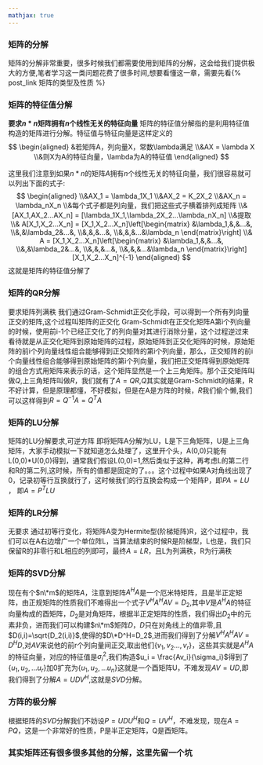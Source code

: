 ```yaml
---
mathjax: true
---
```


### 矩阵的分解
矩阵的分解非常重要，很多时候我们都需要使用到矩阵的分解，这会给我们提供极大的方便,笔者学习这一类问题花费了很多时间,想要看懂这一章，需要先看{% post_link 矩阵的类型及性质 %}
### 矩阵的特征值分解
**要求$n*n$矩阵拥有$n$个线性无关的特征向量**
矩阵的特征值分解指的是利用特征值构造的矩阵进行分解。特征值与特征向量是这样定义的
$$
\begin{aligned}
&若矩阵A，列向量X，常数\lambda满足
\\&AX = \lambda X
\\&则X为A的特征向量，\lambda为A的特征值
\end{aligned}
$$
<!--more-->
这里我们注意到如果$n*n$的矩阵$A$拥有$n$个线性无关的特征向量，我们很容易就可以列出下面的式子:
$$
\begin{aligned}
\\&AX_1 = \lambda_1X_1
\\&AX_2 = K_2X_2
\\&AX_n = \lambda_nX_n
\\&每个式子都是列向量，我们把这些式子横着排列成矩阵
\\&[AX_1,AX_2...AX_n] = [\lambda_1X_1,\lambda_2X_2...\lambda_nX_n]
\\&提取
\\& A[X_1,X_2...X_n] = [X_1,X_2...X_n]\left[\begin{matrix}
&\lambda_1,&,&...&,
\\&,&\lambda_2&...&,
\\&,&,&...&,
\\&,&,&...&\lambda_n
\end{matrix}\right]
\\& A = [X_1,X_2...X_n]\left[\begin{matrix}
&\lambda_1,&,&...&,
\\&,&\lambda_2&...&,
\\&,&,&...&,
\\&,&,&...&\lambda_n
\end{matrix}\right][X_1,X_2...X_n]^{-1}
\end{aligned}
$$
这就是矩阵的特征值分解了
### 矩阵的QR分解
要求矩阵列满秩
我们通过Gram-Schmidt正交化手段，可以得到一个所有列向量正交的矩阵,这个过程叫矩阵的正交化
Gram-Schmidt在正交化矩阵A第i个列向量的时候，使用前i-1个已经正交化了的列向量对其进行消除分量，这个过程逆过来看待就是从正交化矩阵到原始矩阵的过程，原始矩阵到正交化矩阵的时候，原始矩阵的前i个列向量线性组合能够得到正交矩阵的第i个列向量，那么，正交矩阵的前i个向量线性组合能够得到原始矩阵的第i个列向量，我们把正交矩阵得到原始矩阵的组合方式用矩阵来表示的话，这个矩阵显然是一个上三角矩阵。那个正交矩阵叫做$Q$,上三角矩阵叫做$R$，我们就有了$A=QR$,$Q$其实就是Gram-Schmidt的结果，R不好计算，但是原理都懂，不好模拟，但是在A是方阵的时候，$R$我们偷个懒,我们可以这样得到$R=Q^{-1}A=Q^TA$
### 矩阵的LU分解
矩阵的LU分解要求,可逆方阵
即将矩阵A分解为LU，L是下三角矩阵，U是上三角矩阵，大家手动模拟一下就知道怎么处理了，这里开个头，A(0,0)只能有L(0,0)*U(0,0)得到，通常我们假设L(0,0)=1,然后类似于这种，再考虑L的第二行和R的第二列,这时候，所有的值都是固定的了。。。这个过程中如果A对角线出现了0，记录初等行互换就行了，这时候我们的行互换会构成一个矩阵P，即$PA = LU$ ， 即$A = P^TLU$
### 矩阵的LR分解
无要求
 通过初等行变化，将矩阵A变为Hermite型(阶梯矩阵)R，这个过程中，我们可以在A右边增广一个单位阵L，当算法结束的时候R是阶梯型，L也是，我们只保留R的非零行和L相应的列即可，最终$A=LR$，且L为列满秩，R为行满秩
### 矩阵的SVD分解
 现在有个$n\*m$的矩阵$A$，注意到矩阵$A^HA$是一个厄米特矩阵，且是半正定矩阵，由正规矩阵的性质我们不难得出一个式子$V^HA^HAV = D_2$,其中$V$是$A^HA$的特征向量构成的酉矩阵，$D_2$是对角矩阵，根据半正定矩阵的性质，我们得出$D_2$中的元素非负，进而我们可以构建$n\*m$矩阵$D$，$D$只在对角线上的值非零,且$D(i,i)=\sqrt{D_2(i,i)}$,使得的$D\*D^H=D_2$,进而我们得到了分解$V^HA^HAV = D^HD$,对$AV$来说他的前r个列向量间正交,取出他们$\{v_1,v_2...,v_r\}$，这些其实就是$A^HA$的特征向量，对应的特征值是$\sigma_i^2$,我们构造$u_i = \frac{Av_i}{\sigma_i}$得到了$\{u_1,u_2,...u_r\}$加0扩充为$\{u_1,u_2,...u_n\}$这就是一个酉矩阵U，不难发现$AV=UD$,即我们得到了分解$A = UDV^H$,这就是$SVD$分解。
### 方阵的极分解
 根据矩阵的$SVD$分解我们不妨设$P=UDU^H$和$Q=UV^H$，不难发现，现在$A=PQ$，这是一个非常好的性质，P是半正定矩阵，Q是酉矩阵。
### 其实矩阵还有很多很多其他的分解，这里先留一个坑
